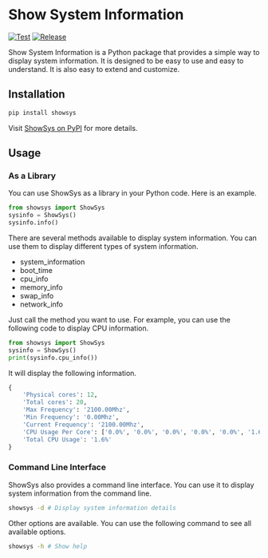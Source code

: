 # Show System Information

[![Test](https://github.com/NatLee/show-system-info/actions/workflows/test.yml/badge.svg)](https://github.com/NatLee/show-system-info/actions/workflows/test.yml)
[![Release](https://github.com/NatLee/show-system-info/actions/workflows/release.yml/badge.svg)](https://github.com/NatLee/show-system-info/actions/workflows/release.yml)

Show System Information is a Python package that provides a simple way to display system information. It is designed to be easy to use and easy to understand. It is also easy to extend and customize.

## Installation

```bash
pip install showsys
```

Visit [ShowSys on PyPI](https://pypi.org/project/ShowSys/) for more details.

## Usage

### As a Library

You can use ShowSys as a library in your Python code. Here is an example.

```python
from showsys import ShowSys
sysinfo = ShowSys()
sysinfo.info()
```

There are several methods available to display system information. You can use them to display different types of system information.

- system_information
- boot_time
- cpu_info
- memory_info
- swap_info
- network_info

Just call the method you want to use. For example, you can use the following code to display CPU information.

```python
from showsys import ShowSys
sysinfo = ShowSys()
print(sysinfo.cpu_info())
```

It will display the following information.

```python
{
    'Physical cores': 12,
    'Total cores': 20,
    'Max Frequency': '2100.00Mhz',
    'Min Frequency': '0.00Mhz',
    'Current Frequency': '2100.00Mhz',
    'CPU Usage Per Core': ['0.0%', '0.0%', '0.0%', '0.0%', '0.0%', '1.6%', '0.0%', '0.0%', '0.0%', '15.4%', '3.1%', '0.0%', '1.6%', '0.0%', '0.0%', '0.0%', '0.0%', '0.0%', '0.0%', '0.0%'],
    'Total CPU Usage': '1.6%'
}
```


### Command Line Interface

ShowSys also provides a command line interface. You can use it to display system information from the command line.

```bash
showsys -d # Display system information details
```

Other options are available. You can use the following command to see all available options.

```bash
showsys -h # Show help
```

